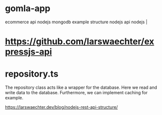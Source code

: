 # gomla-app
ecommerce api nodejs mongodb
example structure nodejs api nodejs |
# https://github.com/larswaechter/expressjs-api

# repository.ts
The repository class acts like a wrapper for the database. Here we read and write data to the database. Furthermore, we can implement caching for example.

https://larswaechter.dev/blog/nodejs-rest-api-structure/